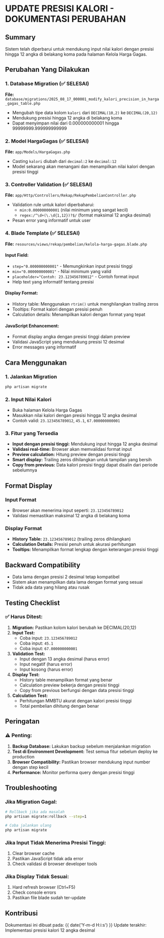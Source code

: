 # UPDATE PRESISI KALORI - DOKUMENTASI PERUBAHAN

## Summary
Sistem telah diperbarui untuk mendukung input nilai kalori dengan presisi hingga 12 angka di belakang koma pada halaman Kelola Harga Gagas.

## Perubahan Yang Dilakukan

### 1. Database Migration (✅ SELESAI)
**File:** `database/migrations/2025_08_17_000001_modify_kalori_precision_in_harga_gagas_table.php`
- Mengubah tipe data kolom `kalori` dari `DECIMAL(10,2)` ke `DECIMAL(20,12)`
- Mendukung presisi hingga 12 angka di belakang koma
- Dapat menyimpan nilai dari 0.000000000001 hingga 99999999.999999999999

### 2. Model HargaGagas (✅ SELESAI)
**File:** `app/Models/HargaGagas.php`
- Casting `kalori` diubah dari `decimal:2` ke `decimal:12`
- Model sekarang akan menangani dan menampilkan nilai kalori dengan presisi tinggi

### 3. Controller Validation (✅ SELESAI)
**File:** `app/Http/Controllers/Rekap/RekapPembelianController.php`
- Validation rule untuk kalori diperbaharui:
  - `min:0.000000000001` (nilai minimum yang sangat kecil)
  - `regex:/^\d+(\.\d{1,12})?$/` (format maksimal 12 angka desimal)
- Pesan error yang informatif untuk user

### 4. Blade Template (✅ SELESAI)
**File:** `resources/views/rekap/pembelian/kelola-harga-gagas.blade.php`

#### Input Field:
- `step="0.000000000001"` - Memungkinkan input presisi tinggi
- `min="0.000000000001"` - Nilai minimum yang valid
- `placeholder="Contoh: 23.123456789012"` - Contoh format input
- Help text yang informatif tentang presisi

#### Display Format:
- History table: Menggunakan `rtrim()` untuk menghilangkan trailing zeros
- Tooltips: Format kalori dengan presisi penuh
- Calculation details: Menampilkan kalori dengan format yang tepat

#### JavaScript Enhancement:
- Format display angka dengan presisi tinggi dalam preview
- Validasi JavaScript yang mendukung presisi 12 desimal
- Error messages yang informatif

## Cara Menggunakan

### 1. Jalankan Migration
```bash
php artisan migrate
```

### 2. Input Nilai Kalori
- Buka halaman Kelola Harga Gagas
- Masukkan nilai kalori dengan presisi hingga 12 angka desimal
- Contoh valid: `23.123456789012`, `45.1`, `67.000000000001`

### 3. Fitur yang Tersedia
- **Input dengan presisi tinggi:** Mendukung input hingga 12 angka desimal
- **Validasi real-time:** Browser akan memvalidasi format input
- **Preview calculation:** Hitung preview dengan presisi tinggi
- **Smart display:** Trailing zeros dihilangkan untuk tampilan yang bersih
- **Copy from previous:** Data kalori presisi tinggi dapat disalin dari periode sebelumnya

## Format Display

### Input Format
- Browser akan menerima input seperti: `23.123456789012`
- Validasi memastikan maksimal 12 angka di belakang koma

### Display Format
- **History Table:** `23.123456789012` (trailing zeros dihilangkan)
- **Calculation Details:** Presisi penuh untuk akurasi perhitungan
- **Tooltips:** Menampilkan format lengkap dengan keterangan presisi tinggi

## Backward Compatibility
- Data lama dengan presisi 2 desimal tetap kompatibel
- Sistem akan menampilkan data lama dengan format yang sesuai
- Tidak ada data yang hilang atau rusak

## Testing Checklist

### ✅ Harus Ditest:
1. **Migration:** Pastikan kolom kalori berubah ke DECIMAL(20,12)
2. **Input Test:** 
   - Coba input: `23.123456789012`
   - Coba input: `45.1`
   - Coba input: `67.000000000001`
3. **Validation Test:**
   - Input dengan 13 angka desimal (harus error)
   - Input negatif (harus error)
   - Input kosong (harus error)
4. **Display Test:**
   - History table menampilkan format yang benar
   - Calculation preview bekerja dengan presisi tinggi
   - Copy from previous berfungsi dengan data presisi tinggi
5. **Calculation Test:**
   - Perhitungan MMBTU akurat dengan kalori presisi tinggi
   - Total pembelian dihitung dengan benar

## Peringatan

### ⚠️ Penting:
1. **Backup Database:** Lakukan backup sebelum menjalankan migration
2. **Test di Environment Development:** Test semua fitur sebelum deploy ke production
3. **Browser Compatibility:** Pastikan browser mendukung input number dengan step kecil
4. **Performance:** Monitor performa query dengan presisi tinggi

## Troubleshooting

### Jika Migration Gagal:
```bash
# Rollback jika ada masalah
php artisan migrate:rollback --step=1

# Coba jalankan ulang
php artisan migrate
```

### Jika Input Tidak Menerima Presisi Tinggi:
1. Clear browser cache
2. Pastikan JavaScript tidak ada error
3. Check validasi di browser developer tools

### Jika Display Tidak Sesuai:
1. Hard refresh browser (Ctrl+F5)
2. Check console errors
3. Pastikan file blade sudah ter-update

## Kontribusi
Dokumentasi ini dibuat pada: {{ date('Y-m-d H:i:s') }}
Update terakhir: Implementasi presisi kalori 12 angka desimal
